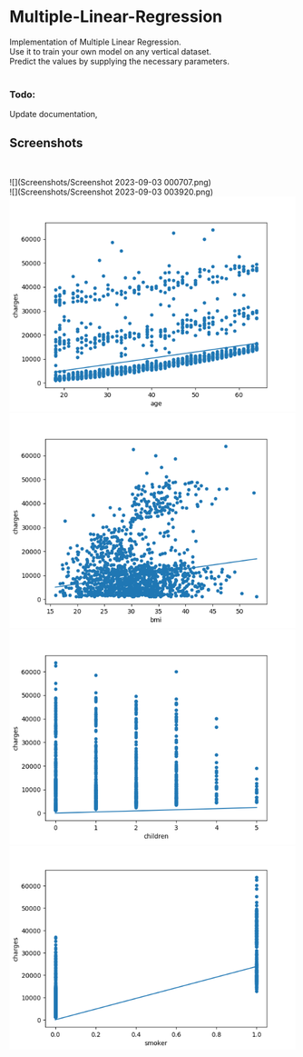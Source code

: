 # Multiple-Linear-Regression

Implementation of Multiple Linear Regression.<br>
Use it to train your own model on any vertical dataset.<br>
Predict the values by supplying the necessary parameters.<br>
<br>

### Todo:

Update documentation,

## Screenshots

<br>

![](Screenshots/Screenshot 2023-09-03 000707.png)
<br>
![](Screenshots/Screenshot 2023-09-03 003920.png)
<br>
![](Plots/Figure_1.png)
<br>
![](Plots/Figure_2.png)
<br>
![](Plots/Figure_3.png)
<br>
![](Plots/Figure_4.png)